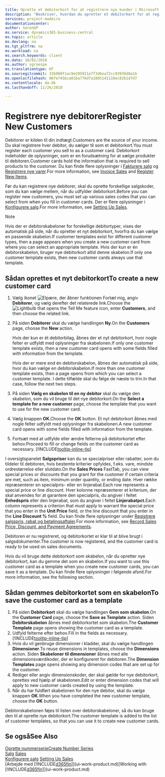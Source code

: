 ```yaml
---
title: Oprette et debitorkort for at registrere nye kunder | Microsoft Docs
description: "Beskriver, hvordan du opretter et debitorkort for at registrere oplysninger om hver ny kunde, du sælger til."
services: project-madeira
documentationcenter: 
author: SorenGP
ms.service: dynamics365-business-central
ms.topic: article
ms.devlang: na
ms.tgt_pltfrm: na
ms.workload: na
ms.search.keywords: client
ms.date: 10/01/2018
ms.author: sgroespe
ms.translationtype: HT
ms.sourcegitcommit: 33b900f1ac9e295921e7f3d6ea72cc93939d8a1b
ms.openlocfilehash: 06fe745bca016a776d7a1865141110ec82b1d7d7
ms.contentlocale: da-dk
ms.lasthandoff: 11/26/2018

---
```

# <a name="register-new-customers"></a><span data-ttu-id="1c845-103">Registrere nye debitorer</span><span class="sxs-lookup"><span data-stu-id="1c845-103">Register New Customers</span></span>
<span data-ttu-id="1c845-104">Debitorer er kilden til din indtægt.</span><span class="sxs-lookup"><span data-stu-id="1c845-104">Customers are the source of your income.</span></span> <span data-ttu-id="1c845-105">Du skal registrere hver debitor, du sælger til som et debitorkort.</span><span class="sxs-lookup"><span data-stu-id="1c845-105">You must register each customer you sell to as a customer card.</span></span> <span data-ttu-id="1c845-106">Debitorkort indeholder de oplysninger, som er en forudsætning for at sælge produkter til debitoren.</span><span class="sxs-lookup"><span data-stu-id="1c845-106">Customer cards hold the information that is required to sell products to the customer.</span></span> <span data-ttu-id="1c845-107">Du kan finde flere oplysninger i [Fakturere salg](sales-how-invoice-sales.md) og [Registrere nye varer](inventory-how-register-new-items.md).</span><span class="sxs-lookup"><span data-stu-id="1c845-107">For more information, see [Invoice Sales](sales-how-invoice-sales.md) and [Register New Items](inventory-how-register-new-items.md).</span></span>  

<span data-ttu-id="1c845-108">Før du kan registrere nye debitorer, skal du oprette forskellige salgskoder, som du kan vælge mellem, når du udfylder debitorkort.</span><span class="sxs-lookup"><span data-stu-id="1c845-108">Before you can register new customers, you must set up various sales codes that you can select from when you fill in customer cards.</span></span> <span data-ttu-id="1c845-109">Der er flere oplysninger i [Konfigurere salg](sales-setup-sales.md).</span><span class="sxs-lookup"><span data-stu-id="1c845-109">For more information, see [Setting Up Sales](sales-setup-sales.md).</span></span>

> [!NOTE]  
>   <span data-ttu-id="1c845-110">Hvis der er debitorskabeloner for forskellige debitortyper, vises der automatisk på side, når du opretter et nyt debitorkort, hvorfra du kan vælge en passende skabelon.</span><span class="sxs-lookup"><span data-stu-id="1c845-110">If customer templates exist for different customer types, then a page appears when you create a new customer card from where you can select an appropriate template.</span></span> <span data-ttu-id="1c845-111">Hvis der kun er én debitorskabelon, bruger nye debitorkort altid denne skabelon.</span><span class="sxs-lookup"><span data-stu-id="1c845-111">If only one customer template exists, then new customer cards always use that template.</span></span>

## <a name="to-create-a-new-customer-card"></a><span data-ttu-id="1c845-112">Sådan oprettes et nyt debitorkort</span><span class="sxs-lookup"><span data-stu-id="1c845-112">To create a new customer card</span></span>
1. <span data-ttu-id="1c845-113">Vælg ikonet ![Elpære, der åbner funktionen Fortæl mig](media/ui-search/search_small.png "Fortæl mig, hvad du vil foretage dig"), angiv **Debitorer**, og vælg derefter det relaterede link.</span><span class="sxs-lookup"><span data-stu-id="1c845-113">Choose the ![Lightbulb that opens the Tell Me feature](media/ui-search/search_small.png "Tell me what you want to do") icon, enter **Customers**, and then choose the related link.</span></span>  
2. <span data-ttu-id="1c845-114">På siden **Debitorer** skal du vælge handlingen **Ny**.</span><span class="sxs-lookup"><span data-stu-id="1c845-114">On the **Customers** page, choose the **New** action.</span></span>

    <span data-ttu-id="1c845-115">Hvis der kun er ét debitorbilag, åbnes der et nyt debitorkort, hvor nogle felter er udfyldt med oplysninger fra skabelonen.</span><span class="sxs-lookup"><span data-stu-id="1c845-115">If only one customer template exists, then a new customer card opens with some fields filled with information from the template.</span></span>

    <span data-ttu-id="1c845-116">Hvis der er mere end én debitorskabelon, åbnes der automatisk på side, hvor du kan vælge en debitorskabelon.</span><span class="sxs-lookup"><span data-stu-id="1c845-116">If more than one customer template exists, then a page opens from which you can select a customer template.</span></span> <span data-ttu-id="1c845-117">I dette tilfælde skal du følge de næste to trin.</span><span class="sxs-lookup"><span data-stu-id="1c845-117">In that case, follow the next two steps.</span></span>
3. <span data-ttu-id="1c845-118">På siden **Vælg en skabelon til en ny debitor** skal du vælge den skabelon, som du vil bruge til det nye debitorkort.</span><span class="sxs-lookup"><span data-stu-id="1c845-118">On the **Select a template for a new customer** page, choose the template that you want to use for the new customer card.</span></span>
4. <span data-ttu-id="1c845-119">Vælg knappen **OK**.</span><span class="sxs-lookup"><span data-stu-id="1c845-119">Choose the **OK** button.</span></span> <span data-ttu-id="1c845-120">Et nyt debitorkort åbnes med nogle felter udfyldt med oplysninger fra skabelonen.</span><span class="sxs-lookup"><span data-stu-id="1c845-120">A new customer card opens with some fields filled with information from the template.</span></span>  
5. <span data-ttu-id="1c845-121">Fortsæt med at udfylde eller ændre felterne på debitorkortet efter behov.</span><span class="sxs-lookup"><span data-stu-id="1c845-121">Proceed to fill or change fields on the customer card as necessary.</span></span> [!INCLUDE[tooltip-inline-tip](includes/tooltip-inline-tip_md.md)]

<span data-ttu-id="1c845-122">I oversigtspanelet **Salgspriser** kan du se specialpriser eller rabatter, som du tildeler til debitoren, hvis bestemte kriterier opfyldes, f.eks. vare, mindste ordrestørrelse eller slutdato.</span><span class="sxs-lookup"><span data-stu-id="1c845-122">On the **Sales Prices** FastTab, you can view special prices or discounts that you grant for the customer if certain criteria are met, such as item, minimum order quantity, or ending date.</span></span> <span data-ttu-id="1c845-123">Hver række repræsenterer en specialpris- eller en linjerabat.</span><span class="sxs-lookup"><span data-stu-id="1c845-123">Each row represents a special price or line discount.</span></span> <span data-ttu-id="1c845-124">Hver kolonne repræsenterer et kriterium, der skal anvendes for at garantere den specialpris, du angiver i feltet **Enhedspris** eller den linjerabat, som du angiver i feltet **Linjerabatpct.**</span><span class="sxs-lookup"><span data-stu-id="1c845-124">Each column represents a criterion that must apply to warrant the special price that you enter in the **Unit Price** field, or the line discount that you enter in the **Line Discount %** field.</span></span> <span data-ttu-id="1c845-125">Du kan finde flere oplysninger under [Registrere salgspris, rabat og betalingsaftaler](sales-how-record-sales-price-discount-payment-agreements.md).</span><span class="sxs-lookup"><span data-stu-id="1c845-125">For more information, see [Record Sales Price, Discount, and Payment Agreements](sales-how-record-sales-price-discount-payment-agreements.md).</span></span>

<span data-ttu-id="1c845-126">Debitoren er nu registreret, og debitorkortet er klar til at blive brugt i salgsdokumenter.</span><span class="sxs-lookup"><span data-stu-id="1c845-126">The customer is now registered, and the customer card is ready to be used on sales documents.</span></span>

<span data-ttu-id="1c845-127">Hvis du vil bruge dette debitorkort som skabelon, når du opretter nye debitorkort, kan du gemme det som en skabelon.</span><span class="sxs-lookup"><span data-stu-id="1c845-127">If you want to use this customer card as a template when you create new customer cards, you can save it as a template.</span></span> <span data-ttu-id="1c845-128">Du kan finde flere oplysninger i følgende afsnit.</span><span class="sxs-lookup"><span data-stu-id="1c845-128">For more information, see the following section.</span></span>

## <a name="to-save-the-customer-card-as-a-template"></a><span data-ttu-id="1c845-129">Sådan gemmes debitorkortet som en skabelon</span><span class="sxs-lookup"><span data-stu-id="1c845-129">To save the customer card as a template</span></span>
1. <span data-ttu-id="1c845-130">På siden **Debitorkort** skal du vælge handlingen **Gem som skabelon**.</span><span class="sxs-lookup"><span data-stu-id="1c845-130">On the **Customer Card** page, choose the **Save as Template** action.</span></span> <span data-ttu-id="1c845-131">Siden **Debitorskabelon** åbnes med debitorkortet som skabelon.</span><span class="sxs-lookup"><span data-stu-id="1c845-131">The **Customer Template** page opens showing the customer card as a template.</span></span>
2. <span data-ttu-id="1c845-132">Udfyld felterne efter behov.</span><span class="sxs-lookup"><span data-stu-id="1c845-132">Fill in the fields as necessary.</span></span> [!INCLUDE[tooltip-inline-tip](includes/tooltip-inline-tip_md.md)]
3. <span data-ttu-id="1c845-133">Hvis du vil genbruge dimensioner i kladder, skal du vælge handlingen **Dimensioner**.</span><span class="sxs-lookup"><span data-stu-id="1c845-133">To reuse dimensions in templates, choose the **Dimensions** action.</span></span> <span data-ttu-id="1c845-134">Siden **Skabeloner til dimensioner** åbnes med alle dimensionsværdikoder, der er konfigureret for debitoren.</span><span class="sxs-lookup"><span data-stu-id="1c845-134">The **Dimension Templates** page opens showing any dimension codes that are set up for the customer.</span></span>
4. <span data-ttu-id="1c845-135">Rediger eller angiv dimensionskoder, der skal gælde for nye debitorkort, oprettes ved hjælp af skabelonen.</span><span class="sxs-lookup"><span data-stu-id="1c845-135">Edit or enter dimension codes that will apply to new customer cards created by using the template.</span></span>  
5. <span data-ttu-id="1c845-136">Når du har fuldført skabelonen for den nye debitor, skal du vælge knappen **OK**.</span><span class="sxs-lookup"><span data-stu-id="1c845-136">When you have completed the new customer template, choose the **OK** button.</span></span>

<span data-ttu-id="1c845-137">Debitorskabelonen føjes til listen over debitorskabeloner, så du kan bruge den til at oprette nye debitorkort.</span><span class="sxs-lookup"><span data-stu-id="1c845-137">The customer template is added to the list of customer templates, so that you can use it to create new customer cards.</span></span>

## <a name="see-also"></a><span data-ttu-id="1c845-138">Se også</span><span class="sxs-lookup"><span data-stu-id="1c845-138">See Also</span></span>
[<span data-ttu-id="1c845-139">Oprette nummerserie</span><span class="sxs-lookup"><span data-stu-id="1c845-139">Create Number Series</span></span>](ui-create-number-series.md)  
<span data-ttu-id="1c845-140">[Salg](sales-manage-sales.md)  </span><span class="sxs-lookup"><span data-stu-id="1c845-140">[Sales](sales-manage-sales.md)  </span></span>  
<span data-ttu-id="1c845-141">[Konfigurere salg](sales-setup-sales.md)  </span><span class="sxs-lookup"><span data-stu-id="1c845-141">[Setting Up Sales](sales-setup-sales.md)  </span></span>  
<span data-ttu-id="1c845-142">[Arbejde med [!INCLUDE[d365fin](includes/d365fin_md.md)]](ui-work-product.md)</span><span class="sxs-lookup"><span data-stu-id="1c845-142">[Working with [!INCLUDE[d365fin](includes/d365fin_md.md)]](ui-work-product.md)</span></span>

